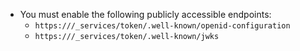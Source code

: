 - You must enable the following publicly accessible endpoints:
   - `https:///_services/token/.well-known/openid-configuration`
   - `https:///_services/token/.well-known/jwks`
